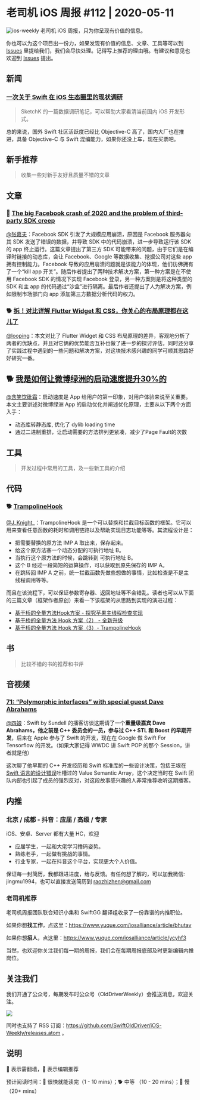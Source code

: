 # 老司机 iOS 周报 #112 | 2020-05-11

![ios-weekly](https://github.com/SwiftOldDriver/iOS-Weekly/blob/master/assets/ios-weekly.png?raw=true)
老司机 iOS 周报，只为你呈现有价值的信息。

你也可以为这个项目出一份力，如果发现有价值的信息、文章、工具等可以到 [Issues](https://github.com/SwiftOldDriver/iOS-Weekly/issues) 里提给我们，我们会尽快处理。记得写上推荐的理由哦。有建议和意见也欢迎到 [Issues](https://github.com/SwiftOldDriver/iOS-Weekly/issues) 提出。

## 新闻

###  [一次关于 Swift 在 iOS 生态圈里的现状调研](https://mp.weixin.qq.com/s/Ib48PWpKJNALlNoL4lm4-g)

> SketchK 的一篇数据调研笔记，可以帮助大家看清当前国内 iOS 开发形式。

总的来说，国外 Swift 社区活跃度已经比 Objective-C 高了，国内大厂也在推进，具备 Objective-C 与 Swift 混编能力，如果你还没上车，现在买票吧。

## 新手推荐

> 收集一些对新手友好且质量不错的文章

## 文章

### 🐎 [The big Facebook crash of 2020 and the problem of third-party SDK creep](https://rambo.codes/posts/2020-05-07-the-big-facebook-crash)

[@张嘉夫](https://github.com/josephchang10)：Facebook SDK 引发了大规模应用崩溃，原因是 Facebook 服务器向其 SDK 发送了错误的数据，并导致 SDK 中的代码崩溃，进一步导致运行该 SDK 的 app 终止运行。这篇文章提出了第三方 SDK 可能带来的问题，由于它们是在编译时链接的动态库，会让 Facebook、Google 等数据收集、挖掘公司对这些 app 拥有控制能力。Facebook 导致的应用崩溃问题就是该能力的体现，他们彷佛拥有了一个“kill app 开关”。随后作者提出了两种技术解决方案，第一种方案是在不使用 Facebook SDK 的情况下实现 Facebook 登录，另一种方案则是将这种类型的 SDK 和主 app 的代码通过“沙盒”进行隔离。最后作者还提出了人为解决方案，例如限制市场部门向 app 添加第三方数据分析代码的权力。

### 🐕 [拆！对比详解 Flutter Widget 和 CSS，你关心的布局原理都在这儿了](https://mp.weixin.qq.com/s/ZjrcYN6Asq1RpdgTrCUbiw)

[@looping](https://github.com/looping)：本文对比了 Flutter Widget 和 CSS 布局原理的差异，客观地分析了两者的优缺点，并且对它俩的优势能否互补也做了进一步的探讨评估，同时还分享了实践过程中遇到的一些问题和解决方案，对这块技术感兴趣的同学可顺其思路好好研究一番。

## 🐕 [我是如何让微博绿洲的启动速度提升30%的](https://mp.weixin.qq.com/s/SUHaGD1T2Vce4Ag-qgxtgg)

[@含笑饮砒霜](https://weibo.com/chinafishnews/)：启动速度是 App 给用户的第一印象，对用户体验来说至关重要。本文主要讲述对微博绿洲 App 的启动优化并阐述优化原理，主要从以下两个方面入手：

- 动态库转静态库, 优化了 dylib loading time
- 通过二进制重排，让启动需要的方法排列更紧凑，减少了Page Fault的次数



## 工具

> 开发过程中常用的工具，及一些新工具的介绍

## 代码

### 🐕 [TrampolineHook](https://github.com/SatanWoo/TrampolineHook)

[@J_Knight_](https://weibo.com/1929625262/profile?rightmod=1&wvr=6&mod=personinfo&is_all=1)：TrampolineHook 是一个可以替换和拦截目标函数的框架。它可以用来查看任意函数的耗时和调用链路以及帮助实现日志功能等等。其流程设计是：
- 把需要替换的原方法 IMP A 取出来，保存起来。
- 给这个原方法塞一个动态分配的可执行地址 B。
- 当执行这个原方法的时候，会跳转到 可执行地址 B。
- 这个 B 经过一段简短的运算操作，可以获取到原先保存的 IMP A。
- 在跳转回 IMP A 之前，统一拦截函数先做些想做的事情，比如检查是不是主线程调用等等。

而且在该流程下，可以保证参数寄存器、返回地址等不会错乱。读者也可以从下面的三篇文章（框架作者原创）来看一下该框架的从思路到实现的演进过程：
- [基于桥的全量方法Hook方案 - 探究苹果主线程检查实现](http://satanwoo.github.io/2017/09/24/mainthreadchecker1)
- [基于桥的全量方法 Hook 方案（2） - 全新升级](http://satanwoo.github.io/2020/04/22/NewBridgeHook/)
- [基于桥的全量方法 Hook 方案（3）- TrampolineHook](http://satanwoo.github.io/2020/04/26/TrampolineHookOpenSource)


## 书

> 比较不错的书的推荐和书评

## 音视频

### [71: “Polymorphic interfaces” with special guest Dave Abrahams](https://www.swiftbysundell.com/podcast/71/)

[@四娘](https://kemchenj.github.io/)：Swift by Sundell 的播客访谈这期请了一个**重量级嘉宾 Dave Abrahams，他之前是 C++ 委员会的一员，参与过 C++ STL 和 Boost 的早期开发**，后来在 Apple 参与了 Swift 的开发，现在在 Google 做 Swift For Tensorflow 的开发。（如果大家记得 WWDC 讲 Swift POP 的那个 Session，讲者就是他）

这次聊了他早期的 C++ 开发经历和 Swift 标准库的一些设计决策，包括王垠在[Swift 语言的设计错误](http://www.yinwang.org/blog-cn/2016/06/06/swift)吐槽过的 Value Semantic Array，这个决定当时在 Swift 团队内部也引起了成员的强烈反对，对这段故事感兴趣的人非常推荐收听这期播客。

## 内推

### 北京 / 成都 - 抖音：应届 / 高级 / 专家

iOS、安卓、Server 都有大量 HC，欢迎

- 应届学生，一起和大佬学习撸码姿势。
- 熟练老手，一起做有挑战的事情。
- 行业专家，一起在抖音这个平台，实现更大个人价值。

保证每一封简历，我都跟进进度，给与反馈。有任何想了解的，可以加我微信: jingmu1994，也可以直接发送简历到 raozhizhen@gmail.com

### 老司机推荐

老司机周报团队联合知识小集和 SwiftGG 翻译组收录了一份靠谱的内推职位。

如果你想**找工作**，点这里：https://www.yuque.com/iosalliance/article/bhutav

如果你想**招人**，点这里：https://www.yuque.com/iosalliance/article/ycyhf3

当然，也欢迎你关注我们每一期的周报，我们会在每期周报底部及时更新编辑内推岗位。

## 关注我们

我们开通了公众号，每期发布时公众号（OldDriverWeekly）会推送消息，欢迎关注。

![](https://github.com/SwiftOldDriver/iOS-Weekly/blob/master/assets/qrcode_for_wechat.jpg?raw=true)

同时也支持了 RSS 订阅：https://github.com/SwiftOldDriver/iOS-Weekly/releases.atom 。

## 说明

🚧 表示需翻墙，🌟 表示编辑推荐

预计阅读时间：🐎 很快就能读完（1 - 10 mins）；🐕 中等 （10 - 20 mins）；🐢 慢（20+ mins）
